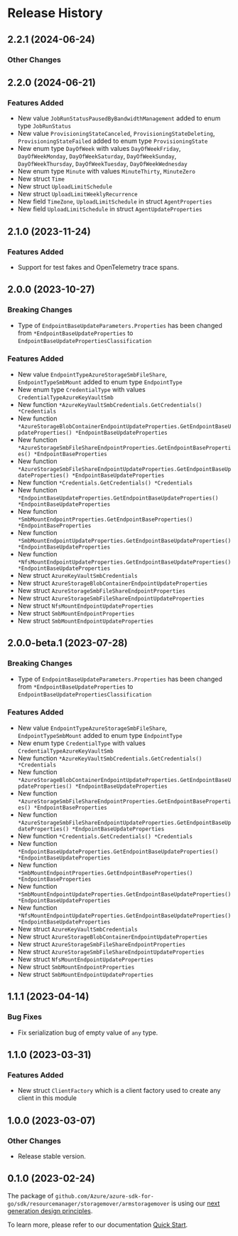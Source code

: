 # Release History

## 2.2.1 (2024-06-24)
### Other Changes


## 2.2.0 (2024-06-21)
### Features Added

- New value `JobRunStatusPausedByBandwidthManagement` added to enum type `JobRunStatus`
- New value `ProvisioningStateCanceled`, `ProvisioningStateDeleting`, `ProvisioningStateFailed` added to enum type `ProvisioningState`
- New enum type `DayOfWeek` with values `DayOfWeekFriday`, `DayOfWeekMonday`, `DayOfWeekSaturday`, `DayOfWeekSunday`, `DayOfWeekThursday`, `DayOfWeekTuesday`, `DayOfWeekWednesday`
- New enum type `Minute` with values `MinuteThirty`, `MinuteZero`
- New struct `Time`
- New struct `UploadLimitSchedule`
- New struct `UploadLimitWeeklyRecurrence`
- New field `TimeZone`, `UploadLimitSchedule` in struct `AgentProperties`
- New field `UploadLimitSchedule` in struct `AgentUpdateProperties`


## 2.1.0 (2023-11-24)
### Features Added

- Support for test fakes and OpenTelemetry trace spans.


## 2.0.0 (2023-10-27)
### Breaking Changes

- Type of `EndpointBaseUpdateParameters.Properties` has been changed from `*EndpointBaseUpdateProperties` to `EndpointBaseUpdatePropertiesClassification`

### Features Added

- New value `EndpointTypeAzureStorageSmbFileShare`, `EndpointTypeSmbMount` added to enum type `EndpointType`
- New enum type `CredentialType` with values `CredentialTypeAzureKeyVaultSmb`
- New function `*AzureKeyVaultSmbCredentials.GetCredentials() *Credentials`
- New function `*AzureStorageBlobContainerEndpointUpdateProperties.GetEndpointBaseUpdateProperties() *EndpointBaseUpdateProperties`
- New function `*AzureStorageSmbFileShareEndpointProperties.GetEndpointBaseProperties() *EndpointBaseProperties`
- New function `*AzureStorageSmbFileShareEndpointUpdateProperties.GetEndpointBaseUpdateProperties() *EndpointBaseUpdateProperties`
- New function `*Credentials.GetCredentials() *Credentials`
- New function `*EndpointBaseUpdateProperties.GetEndpointBaseUpdateProperties() *EndpointBaseUpdateProperties`
- New function `*SmbMountEndpointProperties.GetEndpointBaseProperties() *EndpointBaseProperties`
- New function `*SmbMountEndpointUpdateProperties.GetEndpointBaseUpdateProperties() *EndpointBaseUpdateProperties`
- New function `*NfsMountEndpointUpdateProperties.GetEndpointBaseUpdateProperties() *EndpointBaseUpdateProperties`
- New struct `AzureKeyVaultSmbCredentials`
- New struct `AzureStorageBlobContainerEndpointUpdateProperties`
- New struct `AzureStorageSmbFileShareEndpointProperties`
- New struct `AzureStorageSmbFileShareEndpointUpdateProperties`
- New struct `NfsMountEndpointUpdateProperties`
- New struct `SmbMountEndpointProperties`
- New struct `SmbMountEndpointUpdateProperties`


## 2.0.0-beta.1 (2023-07-28)
### Breaking Changes

- Type of `EndpointBaseUpdateParameters.Properties` has been changed from `*EndpointBaseUpdateProperties` to `EndpointBaseUpdatePropertiesClassification`
### Features Added
- New value `EndpointTypeAzureStorageSmbFileShare`, `EndpointTypeSmbMount` added to enum type `EndpointType`
- New enum type `CredentialType` with values `CredentialTypeAzureKeyVaultSmb`
- New function `*AzureKeyVaultSmbCredentials.GetCredentials() *Credentials`
- New function `*AzureStorageBlobContainerEndpointUpdateProperties.GetEndpointBaseUpdateProperties() *EndpointBaseUpdateProperties`
- New function `*AzureStorageSmbFileShareEndpointProperties.GetEndpointBaseProperties() *EndpointBaseProperties`
- New function `*AzureStorageSmbFileShareEndpointUpdateProperties.GetEndpointBaseUpdateProperties() *EndpointBaseUpdateProperties`
- New function `*Credentials.GetCredentials() *Credentials`
- New function `*EndpointBaseUpdateProperties.GetEndpointBaseUpdateProperties() *EndpointBaseUpdateProperties`
- New function `*SmbMountEndpointProperties.GetEndpointBaseProperties() *EndpointBaseProperties`
- New function `*SmbMountEndpointUpdateProperties.GetEndpointBaseUpdateProperties() *EndpointBaseUpdateProperties`
- New function `*NfsMountEndpointUpdateProperties.GetEndpointBaseUpdateProperties() *EndpointBaseUpdateProperties`
- New struct `AzureKeyVaultSmbCredentials`
- New struct `AzureStorageBlobContainerEndpointUpdateProperties`
- New struct `AzureStorageSmbFileShareEndpointProperties`
- New struct `AzureStorageSmbFileShareEndpointUpdateProperties`
- New struct `NfsMountEndpointUpdateProperties`
- New struct `SmbMountEndpointProperties`
- New struct `SmbMountEndpointUpdateProperties`


## 1.1.1 (2023-04-14)
### Bug Fixes

- Fix serialization bug of empty value of `any` type.


## 1.1.0 (2023-03-31)
### Features Added

- New struct `ClientFactory` which is a client factory used to create any client in this module


## 1.0.0 (2023-03-07)
### Other Changes

- Release stable version.

## 0.1.0 (2023-02-24)

The package of `github.com/Azure/azure-sdk-for-go/sdk/resourcemanager/storagemover/armstoragemover` is using our [next generation design principles](https://azure.github.io/azure-sdk/general_introduction.html).

To learn more, please refer to our documentation [Quick Start](https://aka.ms/azsdk/go/mgmt).